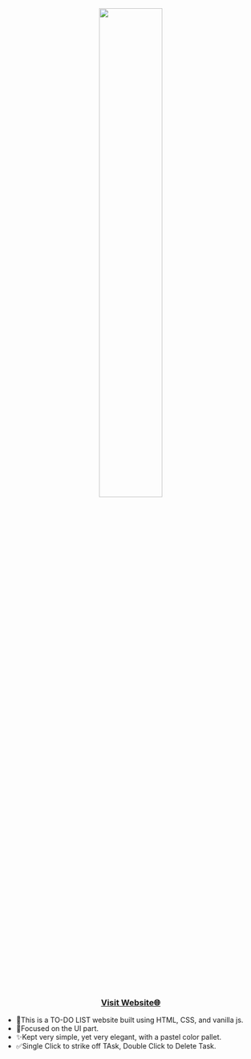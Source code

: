 
<div align="center">
  <img src="https://cdn.icon-icons.com/icons2/1526/PNG/512/checklist_106575.png" width="50%">
</div>
<div align="center">
  <h3><a href="https://sourav-todolist.netlify.app/">Visit Website🌐</a></h3>
</div>

<ul>
<li>💓This is a TO-DO LIST website built using HTML, CSS, and vanilla js. </li> 
<li>📱Focused on the UI part.</li>
<li>✨Kept very simple, yet very elegant, with a pastel color pallet.</li>
<li>✅Single Click to strike off TAsk, Double Click to Delete Task.</li>
</ul>

